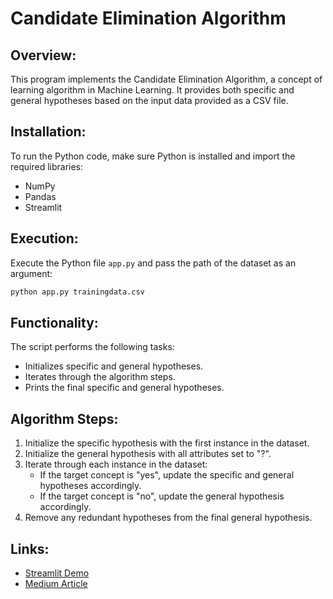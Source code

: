 # Candidate Elimination Algorithm

## Overview:

This program implements the Candidate Elimination Algorithm, a concept of learning algorithm in Machine Learning. It provides both specific and general hypotheses based on the input data provided as a CSV file.

## Installation:

To run the Python code, make sure Python is installed and import the required libraries:

- NumPy
- Pandas
- Streamlit

## Execution:

Execute the Python file `app.py` and pass the path of the dataset as an argument:

```bash
python app.py trainingdata.csv
```

## Functionality:

The script performs the following tasks:

- Initializes specific and general hypotheses.
- Iterates through the algorithm steps.
- Prints the final specific and general hypotheses.

## Algorithm Steps:

1. Initialize the specific hypothesis with the first instance in the dataset.
2. Initialize the general hypothesis with all attributes set to "?".
3. Iterate through each instance in the dataset:
   - If the target concept is "yes", update the specific and general hypotheses accordingly.
   - If the target concept is "no", update the general hypothesis accordingly.
4. Remove any redundant hypotheses from the final general hypothesis.

## Links:

- [Streamlit Demo](https://machine-learning-al3451-61-22-26-sec-b-flashx-week1main-uvgu9l.streamlit.app/)
- [Medium Article](https://medium.com/@suryanehru0401/title-exploring-machine-learning-with-the-candidate-elimination-algorithm-3a22123ace86)